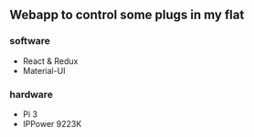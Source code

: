 ## Webapp to control some plugs in my flat

### software
* React & Redux
* Material-UI

### hardware
* Pi 3
* IPPower 9223K
